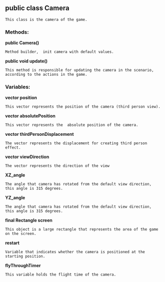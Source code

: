 ## public class Camera
```This class is the camera of the game.```

### Methods:

**public Camera()**

```Method builder,  init camera with default values.```

**public void update()**

```This method is responsible for updating the camera in the scenario, according to the actions in the game.```

### Variables:

**vector position**

```This vector represents the position of the camera (third person view).```

**vector absolutePosition**

```This vector represents the  absolute position of the camera.```

**vector thirdPersonDisplacement**

```The vector represents the displacement for creating third person effect.```

**vector viewDirection**

```The vector represents the direction of the view```

 **XZ_angle**
 
```The angle that camera has rotated from the default view direction, this angle is 315 degrees.```

 **YZ_angle** 
 
```The angle that camera has rotated from the default view direction, this angle is 315 degrees.```

**final Rectangle screen**

```This object is a large rectangle that represents the area of the game on the screen.```

**restart**

```Variable that indicates whether the camera is positioned at the starting position.```

**flyThroughTimer**

```This variable holds the flight time of the camera.```


